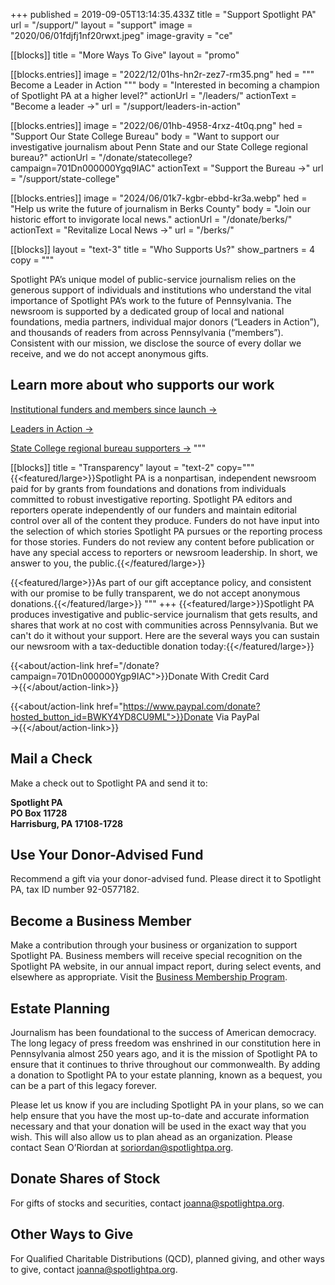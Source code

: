 +++
published = 2019-09-05T13:14:35.433Z
title = "Support Spotlight PA"
url = "/support/"
layout = "support"
image = "2020/06/01fdjfj1nf20rwxt.jpeg"
image-gravity = "ce"

[[blocks]]
title = "More Ways To Give"
layout = "promo"

[[blocks.entries]]
image = "2022/12/01hs-hn2r-zez7-rm35.png"
hed = """
Become a
Leader in Action
"""
body = "Interested in becoming a champion of Spotlight PA at a higher level?"
actionUrl = "/leaders/"
actionText = "Become a leader →"
url = "/support/leaders-in-action"

[[blocks.entries]]
image = "2022/06/01hb-4958-4rxz-4t0q.png"
hed = "Support Our State College Bureau"
body = "Want to support our investigative journalism about Penn State and our State College regional bureau?"
actionUrl = "/donate/statecollege?campaign=701Dn000000Ygq9IAC"
actionText = "Support the Bureau →"
url = "/support/state-college"

[[blocks.entries]]
image = "2024/06/01k7-kgbr-ebbd-kr3a.webp"
hed = "Help us write the future of journalism in Berks County"
body = "Join our historic effort to invigorate local news."
actionUrl = "/donate/berks/"
actionText = "Revitalize Local News →"
url = "/berks/"

[[blocks]]
layout = "text-3"
title = "Who Supports Us?"
show_partners = 4
copy = """

  Spotlight PA’s unique model of public-service journalism relies on the generous support of individuals and institutions who understand the vital importance of Spotlight PA’s work to the future of Pennsylvania. The newsroom is supported by a dedicated group of local and national foundations, media partners, individual major donors (“Leaders in Action”), and thousands of readers from across Pennsylvania (“members”). Consistent with our mission, we disclose the source of every dollar we receive, and we do not accept anonymous gifts.

  ## Learn more about who supports our work

  [Institutional funders and members since launch →](/support/funders-and-members#major-donors-and-funders-since-launch)

  [Leaders in Action →](/support/leaders-in-action/#our-current-leaders)

  [State College regional bureau supporters →](/support/state-college/#state-college-bureau-donors)
"""

[[blocks]]
title = "Transparency"
layout = "text-2"
copy="""
  {{<featured/large>}}Spotlight PA is a nonpartisan, independent newsroom paid for by grants from foundations and donations from individuals committed to robust investigative reporting. Spotlight PA editors and reporters operate independently of our funders and maintain editorial control over all of the content they produce. Funders do not have input into the selection of which stories Spotlight PA pursues or the reporting process for those stories. Funders do not review any content before publication or have any special access to reporters or newsroom leadership. In short, we answer to you, the public.{{</featured/large>}}

  {{<featured/large>}}As part of our gift acceptance policy, and consistent with our promise to be fully transparent, we do not accept anonymous donations.{{</featured/large>}}
"""
+++
{{<featured/large>}}Spotlight PA produces investigative and public-service journalism that gets results, and shares that work at no cost with communities across Pennsylvania. But we can't do it without your support. Here are the several ways you can sustain our newsroom with a tax-deductible donation today:{{</featured/large>}}

{{<about/action-link href="/donate?campaign=701Dn000000Ygp9IAC">}}Donate With Credit Card  →{{</about/action-link>}}

{{<about/action-link href="https://www.paypal.com/donate?hosted_button_id=BWKY4YD8CU9ML">}}Donate Via PayPal  →{{</about/action-link>}}

## Mail a Check

Make a check out to Spotlight PA and send it to:

**Spotlight PA** <br>
**PO Box 11728** <br>
**Harrisburg, PA 17108-1728** <br>

## Use Your Donor-Advised Fund

Recommend a gift via your donor-advised fund. Please direct it to Spotlight PA, tax ID number 92-0577182.

## Become a Business Member

Make a contribution through your business or organization to support Spotlight PA. Business members will receive special recognition on the Spotlight PA website, in our annual impact report, during select events, and elsewhere as appropriate. Visit the [Business Membership Program](//spotlightpa.org/bizmember).

## Estate Planning

Journalism has been foundational to the success of American democracy. The long legacy of press freedom was enshrined in our constitution here in Pennsylvania almost 250 years ago, and it is the mission of Spotlight PA to ensure that it continues to thrive throughout our commonwealth. By adding a donation to Spotlight PA to your estate planning, known as a bequest, you can be a part of this legacy forever.

Please let us know if you are including Spotlight PA in your plans, so we can help ensure that you have the most up-to-date and accurate information necessary and that your donation will be used in the exact way that you wish. This will also allow us to plan ahead as an organization. Please contact Sean O’Riordan at [soriordan@spotlightpa.org](mailto:soriordan@spotlightpa.org).

## Donate Shares of Stock

For gifts of stocks and securities, contact [joanna@spotlightpa.org](mailto:joanna@spotlightpa.org).

## Other Ways to Give

For Qualified Charitable Distributions (QCD), planned giving, and other ways to give, contact [joanna@spotlightpa.org](mailto:joanna@spotlightpa.org).
